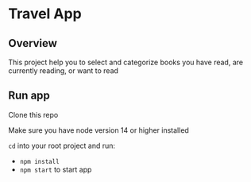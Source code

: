 # Travel App

## Overview

This project help you to select and categorize books you have read, are currently reading, or want to read

## Run app

Clone this repo

Make sure you have node version 14 or higher installed

`cd` into your root project and run:

- `npm install`
- `npm start` to start app
